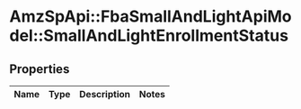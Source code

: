 # AmzSpApi::FbaSmallAndLightApiModel::SmallAndLightEnrollmentStatus

## Properties
Name | Type | Description | Notes
------------ | ------------- | ------------- | -------------


